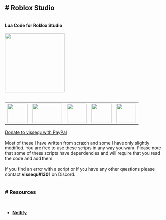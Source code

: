 <h2># Roblox Studio</h2><br>
<b>Lua Code for Roblox Studio</b>
<br></br>
<a href="https://vissequ.com" target="_blank"><img src="https://vissequ.com/images/vissequ_studios_logo.png" height="192" width="192"></img></a>
<br></br>
<table>
  <tr>
    <td><a href="https://discord.com/invite/Y39axAq" target="_blank"><img src="https://vissequ.com/images/discord.png" height="64" width="64"></img></a></td>
    <td><a href="https://www.youtube.com/channel/UCxtSy9Ma3iQecTooGkJqA1g" target="_blank"><img src="https://pngimg.com/uploads/youtube/youtube_PNG102349.png" height="64" width="96"></img></a></td>
    <td><a href="https://www.paypal.com/donate/?hosted_button_id=CYP9KPJ77YSE6" target="_blank"><img src="https://www.seekpng.com/png/detail/18-182820_paypal-logo-png-paypal-logo-transparent.png" height="64" width="64"></img></a></td>
    <td><a href="https://www.roblox.com/users/476878699/profile" target="_blank"><img src="https://upload.wikimedia.org/wikipedia/commons/b/bb/Roblox_logo.png" height="64" width="64"></img></a></td>
     <td><a href="https://twitter.com/vissequ" target="_blank"><img src="https://w7.pngwing.com/pngs/529/867/png-transparent-computer-icons-logo-twitter-miscellaneous-blue-logo-thumbnail.png" height="64" width="64"></img></a></td>
  </tr>
</table>
<a href="https://www.paypal.com/donate/?hosted_button_id=CYP9KPJ77YSE6">Donate to vissequ with PayPal</a>
<br></br>
Most of these I have written from scratch and some I have only slightly modified. You are free to use these scripts in any way you want. Please note that some of these scripts have dependencies and will require that you read the code and add them.
<br></br>
If you find an error with a script or if you have any other questions please contact <b>vissequ#1301</b> on Discord.
<br></br>
<h3># Resources</h3><br>
<ul>
  <li><b><a href="https://www.netlify.com/" target="_blank">Netlify</a></b></li>
</ul>
